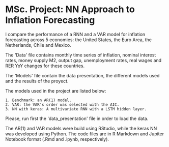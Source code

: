 # MSc. Project: NN Approach to Inflation Forecasting

I compare the performance of a RNN and a VAR model for inflation forecasting across 5 economies: the United States, the Euro Area, the Netherlands, Chile and Mexico.

The 'Data' file contains monthly time series of inflation, nominal interest rates, money supply M2, output gap, unemployment rates, real wages and RER YoY changes for these countries.

The 'Models' file contain the data presentation, the different models used and the results of the proyect.

The models used in the project are listed below:

    1. Benchmark: an AR(1) model. 
    2. VAR: the VAR's order was selected with the AIC. 
    3. NN with keras: A multivariate RNN with a LSTM hidden layer.

Please, run first the 'data_presentation' file in order to load the data.

The AR(1) and VAR models were build using RStudio, while the keras NN was developed using Python. The code files are in R Markdown and Jupiter Notebook format (.Rmd and .ipynb, respectively).
